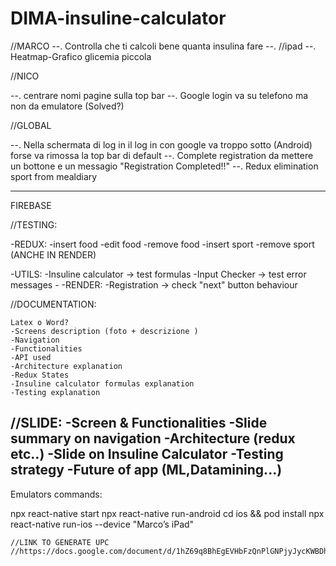 # DIMA-insuline-calculator

//MARCO
--. Controlla che ti calcoli bene quanta insulina fare
--. 
//ipad
--. Heatmap-Grafico glicemia piccola

//NICO

--. centrare nomi pagine sulla top bar
--. Google login va su telefono ma non da emulatore (Solved?)

//GLOBAL

--. Nella schermata di log in il log in con google va troppo sotto (Android) forse va rimossa la top bar di default 
--. Complete registration da mettere un bottone  e un messagio "Registration Completed!!"
--. Redux elimination sport from mealdiary


----
FIREBASE

//TESTING:

-REDUX:
    -insert food
    -edit food
    -remove food
    -insert sport
    -remove sport
    (ANCHE IN RENDER)

-UTILS:
    -Insuline calculator -> test formulas
    -Input Checker -> test error messages
    -
-RENDER:
    -Registration -> check "next" button behaviour

//DOCUMENTATION:

    Latex o Word?
    -Screens description (foto + descrizione )
    -Navigation
    -Functionalities
    -API used
    -Architecture explanation
    -Redux States
    -Insuline calculator formulas explanation
    -Testing explanation

//SLIDE:
    -Screen & Functionalities
    -Slide summary on navigation
    -Architecture (redux etc..)
    -Slide on Insuline Calculator
    -Testing strategy
    -Future of app (ML,Datamining...)
----------------------
Emulators commands:

npx react-native start
npx react-native run-android
cd ios && pod install
npx react-native run-ios --device "Marco’s iPad"


    //LINK TO GENERATE UPC 
    //https://docs.google.com/document/d/1hZ69q8BhEgEVHbFzQnPlGNPjyJycKWBDhY1jsT13np8/mobilebasic